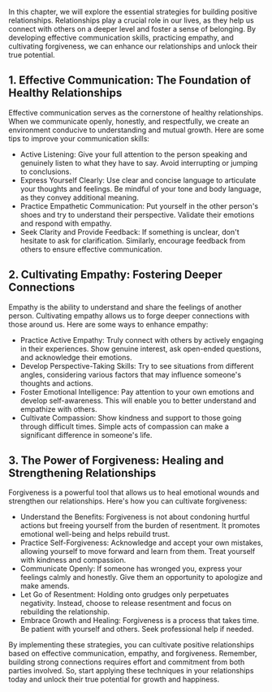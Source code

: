 
In this chapter, we will explore the essential strategies for building positive relationships. Relationships play a crucial role in our lives, as they help us connect with others on a deeper level and foster a sense of belonging. By developing effective communication skills, practicing empathy, and cultivating forgiveness, we can enhance our relationships and unlock their true potential.

## 1\. Effective Communication: The Foundation of Healthy Relationships

Effective communication serves as the cornerstone of healthy relationships. When we communicate openly, honestly, and respectfully, we create an environment conducive to understanding and mutual growth. Here are some tips to improve your communication skills:

- Active Listening: Give your full attention to the person speaking and genuinely listen to what they have to say. Avoid interrupting or jumping to conclusions.
- Express Yourself Clearly: Use clear and concise language to articulate your thoughts and feelings. Be mindful of your tone and body language, as they convey additional meaning.
- Practice Empathetic Communication: Put yourself in the other person's shoes and try to understand their perspective. Validate their emotions and respond with empathy.
- Seek Clarity and Provide Feedback: If something is unclear, don't hesitate to ask for clarification. Similarly, encourage feedback from others to ensure effective communication.

## 2\. Cultivating Empathy: Fostering Deeper Connections

Empathy is the ability to understand and share the feelings of another person. Cultivating empathy allows us to forge deeper connections with those around us. Here are some ways to enhance empathy:

- Practice Active Empathy: Truly connect with others by actively engaging in their experiences. Show genuine interest, ask open-ended questions, and acknowledge their emotions.
- Develop Perspective-Taking Skills: Try to see situations from different angles, considering various factors that may influence someone's thoughts and actions.
- Foster Emotional Intelligence: Pay attention to your own emotions and develop self-awareness. This will enable you to better understand and empathize with others.
- Cultivate Compassion: Show kindness and support to those going through difficult times. Simple acts of compassion can make a significant difference in someone's life.

## 3\. The Power of Forgiveness: Healing and Strengthening Relationships

Forgiveness is a powerful tool that allows us to heal emotional wounds and strengthen our relationships. Here's how you can cultivate forgiveness:

- Understand the Benefits: Forgiveness is not about condoning hurtful actions but freeing yourself from the burden of resentment. It promotes emotional well-being and helps rebuild trust.
- Practice Self-Forgiveness: Acknowledge and accept your own mistakes, allowing yourself to move forward and learn from them. Treat yourself with kindness and compassion.
- Communicate Openly: If someone has wronged you, express your feelings calmly and honestly. Give them an opportunity to apologize and make amends.
- Let Go of Resentment: Holding onto grudges only perpetuates negativity. Instead, choose to release resentment and focus on rebuilding the relationship.
- Embrace Growth and Healing: Forgiveness is a process that takes time. Be patient with yourself and others. Seek professional help if needed.

By implementing these strategies, you can cultivate positive relationships based on effective communication, empathy, and forgiveness. Remember, building strong connections requires effort and commitment from both parties involved. So, start applying these techniques in your relationships today and unlock their true potential for growth and happiness.
